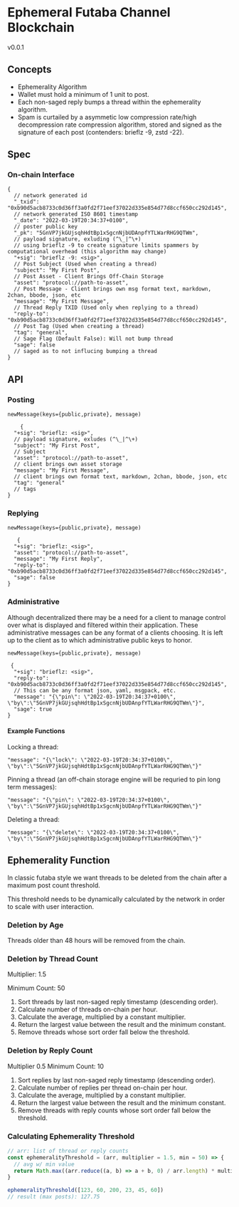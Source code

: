 # Ephemeral Futaba Channel Blockchain

v0.0.1

## Concepts

- Ephemerality Algorithm
- Wallet must hold a minimum of 1 unit to post.
- Each non-saged reply bumps a thread within the ephemerality algorithm.
- Spam is curtailed by a asymmetic low compression rate/high decompression rate compression algorithm, stored and signed
  as the signature of each post (contenders: brieflz -9, zstd -22).

## Spec

### On-chain Interface

```json5
{
  // network generated id
  "_txid": "0xb90d5acb8733c0d36ff3a0fd2f71eef37022d335e854d77d8ccf650cc292d145",
  // network generated ISO 8601 timestamp
  "_date": "2022-03-19T20:34:37+0100",
  // poster public key
  "_pk": "5GnVP7jkGUjsqhHdtBp1xSgcnNjbUDAnpfYTLWarRHG9QTWm",
  // payload signature, exluding (^\_|^\+)
  // using brieflz -9 to create signature limits spammers by computational overhead (this algorithm may change)
  "+sig": "brieflz -9: <sig>",
  // Post Subject (Used when creating a thread)
  "subject": "My First Post",
  // Post Asset - Client Brings Off-Chain Storage
  "asset": "protocol://path-to-asset",
  // Post Message - Client brings own msg format text, markdown, 2chan, bbode, json, etc
  "message": "My First Message",
  // Thread Reply TXID (Used only when replying to a thread) 
  "reply-to": "0xb90d5acb8733c0d36ff3a0fd2f71eef37022d335e854d77d8ccf650cc292d145",
  // Post Tag (Used when creating a thread)
  "tag": "general",
  // Sage Flag (Default False): Will not bump thread
  "sage": false
  // saged as to not influcing bumping a thread
}

```

## API

### Posting

`newMessage(keys={public,private}, message)`

```json5
    {
  "+sig": "brieflz: <sig>",
  // payload signature, exludes (^\_|^\+)
  "subject": "My First Post",
  // Subject
  "asset": "protocol://path-to-asset",
  // client brings own asset storage
  "message": "My First Message",
  // client brings own format text, markdown, 2chan, bbode, json, etc
  "tag": "general"
  // tags
}

```

### Replying

`newMessage(keys={public,private}, message)`

```json5
   {
  "+sig": "brieflz: <sig>",
  "asset": "protocol://path-to-asset",
  "message": "My First Reply",
  "reply-to": "0xb90d5acb8733c0d36ff3a0fd2f71eef37022d335e854d77d8ccf650cc292d145",
  "sage": false
}
```

### Administrative

Although decentralized there may be a need for a client to manage control over what is displayed and filtered within
their application. These administrative messages can be any format of a clients choosing. It is left up to the client as
to which administrative public keys to honor.

`newMessage(keys={public,private}, message)`

```json5
 {
  "+sig": "brieflz: <sig>",
  "reply-to": "0xb90d5acb8733c0d36ff3a0fd2f71eef37022d335e854d77d8ccf650cc292d145",
  // This can be any format json, yaml, msgpack, etc.
  "message": "{\"pin\": \"2022-03-19T20:34:37+0100\", \"by\":\"5GnVP7jkGUjsqhHdtBp1xSgcnNjbUDAnpfYTLWarRHG9QTWm\"}",
  "sage": true
}
```

#### Example Functions

Locking a thread:

```json5
"message": "{\"lock\": \"2022-03-19T20:34:37+0100\", \"by\":\"5GnVP7jkGUjsqhHdtBp1xSgcnNjbUDAnpfYTLWarRHG9QTWm\"}"
```

Pinning a thread (an off-chain storage engine will be requried to pin long term messages):

```json5
"message": "{\"pin\": \"2022-03-19T20:34:37+0100\", \"by\":\"5GnVP7jkGUjsqhHdtBp1xSgcnNjbUDAnpfYTLWarRHG9QTWm\"}"
```

Deleting a thread:

```json5
"message": "{\"delete\": \"2022-03-19T20:34:37+0100\", \"by\":\"5GnVP7jkGUjsqhHdtBp1xSgcnNjbUDAnpfYTLWarRHG9QTWm\"}"
```

## Ephemerality Function

In classic futaba style we want threads to be deleted from the chain after a maximum post count threshold.

This threshold needs to be dynamically calculated by the network in order to scale with user interaction.

### Deletion by Age

Threads older than 48 hours will be removed from the chain.

### Deletion by Thread Count

Multiplier: 1.5

Minimum Count: 50

1. Sort threads by last non-saged reply timestamp (descending order).
2. Calculate number of threads on-chain per hour.
3. Calculate the average, multiplied by a constant multiplier.
4. Return the largest value between the result and the minimum constant.
5. Remove threads whose sort order fall below the threshold.

### Deletion by Reply Count

Multiplier 0.5
Minimum Count: 10

1. Sort replies by last non-saged reply timestamp (descending order).
2. Calculate number of replies per thread on-chain per hour.
3. Calculate the average, multiplied by a constant multiplier.
4. Return the largest value between the result and the minimum constant.
5. Remove threads with reply counts whose sort order fall below the threshold.

### Calculating Ephemerality Threshold

```javascript
// arr: list of thread or reply counts
const ephemeralityThreshold = (arr, multiplier = 1.5, min = 50) => {
  // avg w/ min value
  return Math.max((arr.reduce((a, b) => a + b, 0) / arr.length) * multiplier, min);
}

ephemeralityThreshold([123, 60, 200, 23, 45, 60])
// result (max posts): 127.75

```
